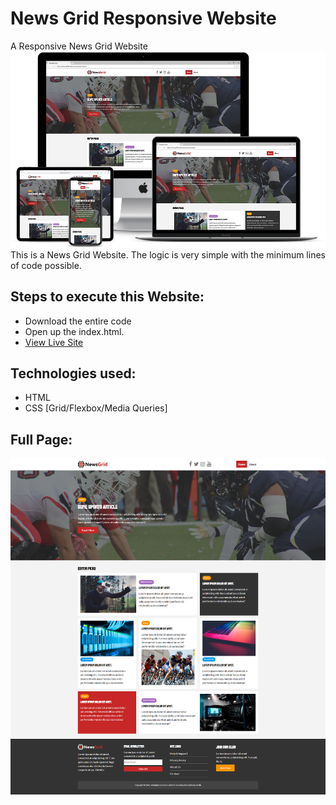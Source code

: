 
# News Grid Responsive Website
 A Responsive News Grid Website
 ![title-pic](newsgridresponsive.png)
 This is a News Grid Website. The logic is very simple with the minimum lines of code possible.
 
## Steps to execute this Website:
- Download the entire code 
- Open up the index.html.
- [View Live Site](https://anthonys1760.github.io/News-Grid-Website/)

## Technologies used: 
- HTML
- CSS [Grid/Flexbox/Media Queries]
  
## Full Page:
![title-pic](newsgridfullpage.png)